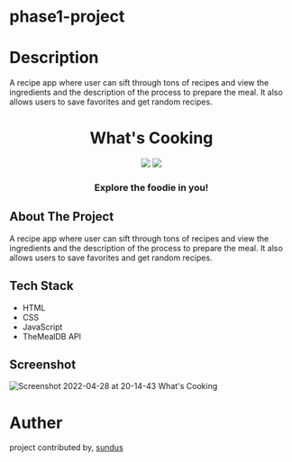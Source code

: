 # phase1-project
# Description

A recipe app where user can sift through tons of recipes and view the ingredients and the description of the process to prepare the meal. It also allows users to save favorites and get random recipes.
<h1 align="center">What's Cooking</h1>
<p align="center">
   <img src="https://forthebadge.com/images/badges/built-with-love.svg" />
   <img src="https://forthebadge.com/images/badges/made-with-javascript.svg" />
</p>
<h3 align="center">Explore the foodie in you!</h3>

## About The Project

A recipe app where user can sift through tons of recipes and view the ingredients and the description of the process to prepare the meal. It also allows users to save favorites and get random recipes.

## Tech Stack

- HTML
- CSS
- JavaScript
- TheMealDB API

## Screenshot

![Screenshot 2022-04-28 at 20-14-43 What's Cooking](https://user-images.githubusercontent.com/77227201/165779453-b5127b24-a533-4f61-ac20-96bf3b7a18e3.png)

# Auther
project contributed by,
[sundus](https://github.com/sundusyerron/phase1-project)